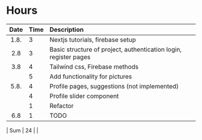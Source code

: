 # Hours

| Date | Time | Description                                                      |
| :--: | :--- | :--------------------------------------------------------------- |
| 1.8. | 3    | Nextjs tutorials, firebase setup                                 |
| 2.8  | 3    | Basic structure of project, authentication login, register pages |
| 3.8  | 4    | Tailwind css, Firebase methods                                   |
|      | 5    | Add functionality for pictures                                   |
| 5.8. | 4    | Profile pages, suggestions (not implemented)                     |
|      | 4    | Profile slider component                                         |
|      | 1    | Refactor                                                         |
| 6.8  | 1    | TODO                                                             |

| Sum | 24 | |
